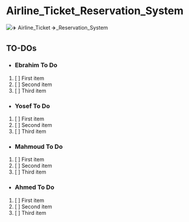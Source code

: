 # Airline_Ticket_Reservation_System

![✈️ Airline_Ticket ✈️_Reservation_System](https://github.com/Ebrahim-Gamal-77/Airline_Ticket_Reservation_System/assets/149944484/a5788b21-bee8-4ce3-972e-860a36a77841)

## TO-DOs
- ### Ebrahim To Do
1. [ ] First item
2. [ ] Second item
3. [ ] Third item


- ### Yosef To Do
1. [ ] First item
2. [ ] Second item
3. [ ] Third item


- ### Mahmoud To Do
1. [ ] First item
2. [ ] Second item
3. [ ] Third item


- ### Ahmed To Do
1. [ ] First item
2. [ ] Second item
3. [ ] Third item


